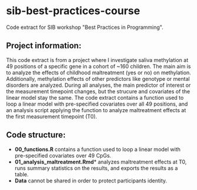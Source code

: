 # sib-best-practices-course
Code extract for SIB workshop "Best Practices in Programming".

## Project information:
This code extract is from a project where I investigate saliva methylation at 49 positions of a specific gene in a cohort of ~160 children. The main aim is to analyze the effects of childhood maltreatment (yes or no) on methylation. Additionally, methylation effects of other predictors like genotype or mental disorders are analyzed. During all analyses, the main predictor of interest or the measurement timepoint changes, but the strucure and covariates of the linear model stay the same. The code extract contains a function used to loop a linear model with pre-specified covariates over all 49 positions, and an analysis script applying the function to analyze maltreatment effects at the first measurement timepoint (T0).

## Code structure:
- **00_functions.R** contains a function used to loop a linear model with pre-specified covariates over 49 CpGs.
- **01_analysis_maltreatment.Rmd*** analyzes maltreatment effects at T0, runs summary statistics on the results, and exports the results as a table.
- **Data** cannot be shared in order to protect participants identity.  
